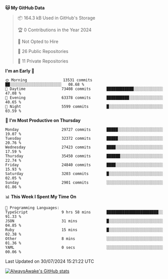 <!--START_SECTION:waka-->
**🐱 My GitHub Data** 

> 📦 164.3 kB Used in GitHub's Storage 
 > 
> 🏆 0 Contributions in the Year 2024
 > 
> 🚫 Not Opted to Hire
 > 
> 📜 26 Public Repositories 
 > 
> 🔑 11 Private Repositories 
 > 
**I'm an Early 🐤** 

```text
🌞 Morning                13531 commits       ██░░░░░░░░░░░░░░░░░░░░░░░   08.68 % 
🌆 Daytime                73408 commits       ████████████░░░░░░░░░░░░░   47.08 % 
🌃 Evening                63378 commits       ██████████░░░░░░░░░░░░░░░   40.65 % 
🌙 Night                  5599 commits        █░░░░░░░░░░░░░░░░░░░░░░░░   03.59 % 
```
📅 **I'm Most Productive on Thursday** 

```text
Monday                   29727 commits       █████░░░░░░░░░░░░░░░░░░░░   19.07 % 
Tuesday                  32372 commits       █████░░░░░░░░░░░░░░░░░░░░   20.76 % 
Wednesday                27423 commits       ████░░░░░░░░░░░░░░░░░░░░░   17.59 % 
Thursday                 35450 commits       ██████░░░░░░░░░░░░░░░░░░░   22.74 % 
Friday                   24840 commits       ████░░░░░░░░░░░░░░░░░░░░░   15.93 % 
Saturday                 3203 commits        █░░░░░░░░░░░░░░░░░░░░░░░░   02.05 % 
Sunday                   2901 commits        ░░░░░░░░░░░░░░░░░░░░░░░░░   01.86 % 
```


📊 **This Week I Spent My Time On** 

```text
💬 Programming Languages: 
TypeScript               9 hrs 58 mins       ███████████████████████░░   91.33 % 
JSON                     31 mins             █░░░░░░░░░░░░░░░░░░░░░░░░   04.85 % 
Ruby                     15 mins             █░░░░░░░░░░░░░░░░░░░░░░░░   02.38 % 
Other                    8 mins              ░░░░░░░░░░░░░░░░░░░░░░░░░   01.36 % 
YAML                     0 secs              ░░░░░░░░░░░░░░░░░░░░░░░░░   00.06 % 
```


 Last Updated on 30/07/2024 15:21:22 UTC
<!--END_SECTION:waka-->

[![AlwaysAwake's GitHub stats](https://github-readme-stats.vercel.app/api?username=AlwaysAwake&show_icons=true&theme=github_dark&count_private=true)](https://github.com/AlwaysAwake/AlwaysAwake)
